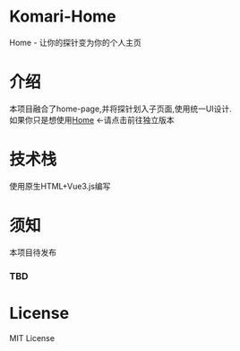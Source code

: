 # Komari-Home
Home - 让你的探针变为你的个人主页

# 介绍
本项目融合了home-page,并将探针划入子页面,使用统一UI设计.  
如果你只是想使用[Home](https://github.com/mogumc/home) ←请点击前往独立版本

# 技术栈
使用原生HTML+Vue3.js编写

# 须知
本项目待发布
### TBD

# License
MIT License


